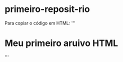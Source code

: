 # primeiro-reposit-rio

Para copiar o código em HTML:
'''
<html>
  <h1> Meu primeiro aruivo HTML </h1>
  </html>
  '''

